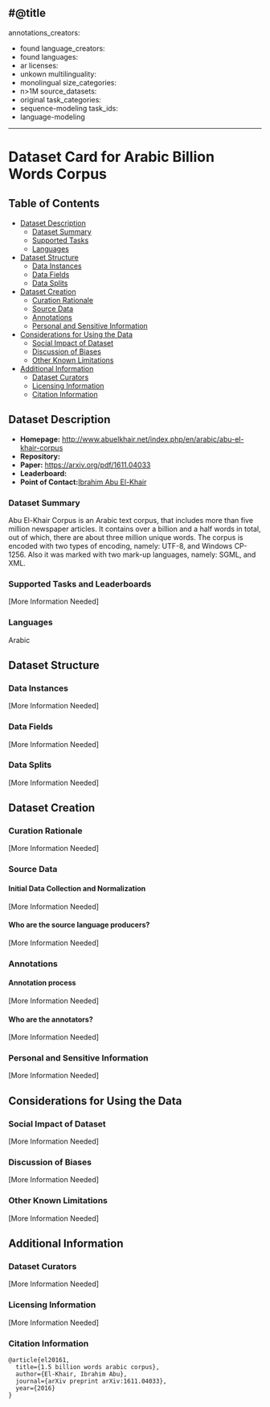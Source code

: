 #@title
---
annotations_creators:
- found
language_creators:
- found
languages:
- ar
licenses:
- unkown
multilinguality:
- monolingual
size_categories:
- n>1M
source_datasets:
- original
task_categories:
- sequence-modeling
task_ids:
- language-modeling
---

# Dataset Card for Arabic Billion Words Corpus

## Table of Contents
- [Dataset Description](#dataset-description)
  - [Dataset Summary](#dataset-summary)
  - [Supported Tasks](#supported-tasks-and-leaderboards)
  - [Languages](#languages)
- [Dataset Structure](#dataset-structure)
  - [Data Instances](#data-instances)
  - [Data Fields](#data-instances)
  - [Data Splits](#data-instances)
- [Dataset Creation](#dataset-creation)
  - [Curation Rationale](#curation-rationale)
  - [Source Data](#source-data)
  - [Annotations](#annotations)
  - [Personal and Sensitive Information](#personal-and-sensitive-information)
- [Considerations for Using the Data](#considerations-for-using-the-data)
  - [Social Impact of Dataset](#social-impact-of-dataset)
  - [Discussion of Biases](#discussion-of-biases)
  - [Other Known Limitations](#other-known-limitations)
- [Additional Information](#additional-information)
  - [Dataset Curators](#dataset-curators)
  - [Licensing Information](#licensing-information)
  - [Citation Information](#citation-information)

## Dataset Description

- **Homepage:** http://www.abuelkhair.net/index.php/en/arabic/abu-el-khair-corpus
- **Repository:**
- **Paper:** https://arxiv.org/pdf/1611.04033
- **Leaderboard:**
- **Point of Contact:**[Ibrahim Abu El-Khair](iabuelkhair@gmail.com)

### Dataset Summary

Abu El-Khair Corpus is an Arabic text corpus, that includes more than five million newspaper articles.
It contains over a billion and a half words in total, out of which, there are about three million unique words.
The corpus is encoded with two types of encoding, namely: UTF-8, and Windows CP-1256.
Also it was marked with two mark-up languages, namely: SGML, and XML.

### Supported Tasks and Leaderboards

[More Information Needed]

### Languages

Arabic

## Dataset Structure

### Data Instances

[More Information Needed]

### Data Fields

[More Information Needed]

### Data Splits

[More Information Needed]

## Dataset Creation

### Curation Rationale

[More Information Needed]

### Source Data

#### Initial Data Collection and Normalization

[More Information Needed]

#### Who are the source language producers?

[More Information Needed]

### Annotations

#### Annotation process

[More Information Needed]

#### Who are the annotators?

[More Information Needed]

### Personal and Sensitive Information

[More Information Needed]

## Considerations for Using the Data

### Social Impact of Dataset

[More Information Needed]

### Discussion of Biases

[More Information Needed]

### Other Known Limitations

[More Information Needed]

## Additional Information

### Dataset Curators

[More Information Needed]

### Licensing Information

[More Information Needed]

### Citation Information

```
@article{el20161,
  title={1.5 billion words arabic corpus},
  author={El-Khair, Ibrahim Abu},
  journal={arXiv preprint arXiv:1611.04033},
  year={2016}
}
```